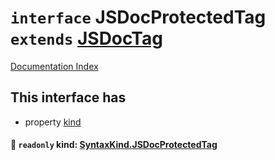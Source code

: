 # `interface` JSDocProtectedTag `extends` [JSDocTag](../private.interface.JSDocTag/README.md)

[Documentation Index](../README.md)

## This interface has

- property [kind](#-readonly-kind-syntaxkindjsdocprotectedtag)


#### 📄 `readonly` kind: [SyntaxKind.JSDocProtectedTag](../private.enum.SyntaxKind/README.md#jsdocprotectedtag--335)



